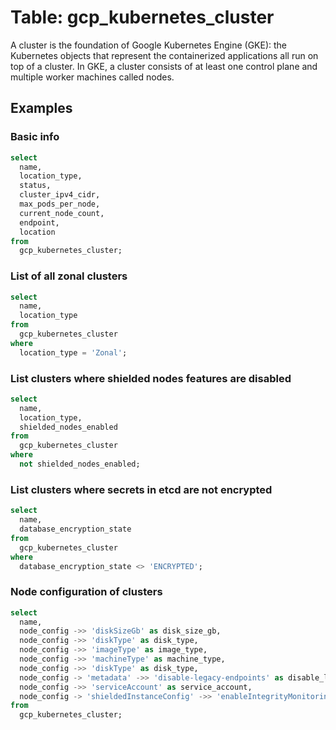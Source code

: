 # Table:  gcp_kubernetes_cluster

A cluster is the foundation of Google Kubernetes Engine (GKE): the Kubernetes objects that represent the containerized applications all run on top of a cluster. In GKE, a cluster consists of at least one control plane and multiple worker machines called nodes.

## Examples

### Basic info

```sql
select
  name,
  location_type,
  status,
  cluster_ipv4_cidr,
  max_pods_per_node,
  current_node_count,
  endpoint,
  location
from
  gcp_kubernetes_cluster;
```


### List of all zonal clusters

```sql
select
  name,
  location_type
from
  gcp_kubernetes_cluster
where
  location_type = 'Zonal';
```


### List clusters where shielded nodes features are disabled

```sql
select
  name,
  location_type,
  shielded_nodes_enabled
from
  gcp_kubernetes_cluster
where
  not shielded_nodes_enabled;
```


### List clusters where secrets in etcd are not encrypted

```sql
select
  name,
  database_encryption_state
from
  gcp_kubernetes_cluster
where
  database_encryption_state <> 'ENCRYPTED';
```


### Node configuration of clusters

```sql
select
  name,
  node_config ->> 'diskSizeGb' as disk_size_gb,
  node_config ->> 'diskType' as disk_type,
  node_config ->> 'imageType' as image_type,
  node_config ->> 'machineType' as machine_type,
  node_config ->> 'diskType' as disk_type,
  node_config -> 'metadata' ->> 'disable-legacy-endpoints' as disable_legacy_endpoints,
  node_config ->> 'serviceAccount' as service_account,
  node_config -> 'shieldedInstanceConfig' ->> 'enableIntegrityMonitoring' as enable_integrity_monitoring
from
  gcp_kubernetes_cluster;
```
